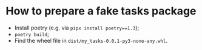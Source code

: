 # How to prepare a fake tasks package

- Install poetry (e.g. via `pipx install poetry==1.3`);
- `poetry build`;
- Find the wheel file in `dist/my_tasks-0.0.1-py3-none-any.whl`.
